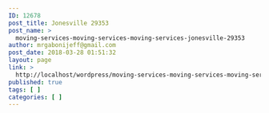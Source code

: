 ```yaml
---
ID: 12678
post_title: Jonesville 29353
post_name: >
  moving-services-moving-services-moving-services-jonesville-29353
author: mrgabonijeff@gmail.com
post_date: 2018-03-28 01:51:32
layout: page
link: >
  http://localhost/wordpress/moving-services-moving-services-moving-services-jonesville-29353/
published: true
tags: [ ]
categories: [ ]
---
```

